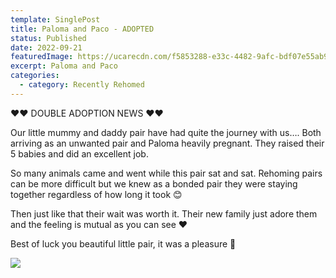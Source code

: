 ```yaml
---
template: SinglePost
title: Paloma and Paco - ADOPTED
status: Published
date: 2022-09-21
featuredImage: https://ucarecdn.com/f5853288-e33c-4482-9afc-bdf07e55ab96/-/crop/911x478/0,131/-/preview/
excerpt: Paloma and Paco
categories:
  - category: Recently Rehomed
---
```

❤️❤️ DOUBLE ADOPTION NEWS ❤️❤️


Our little mummy and daddy pair have had quite the journey with us….
Both arriving as an unwanted pair and Paloma heavily pregnant. They raised their 5 babies and did an excellent job.


So many animals came and went while this pair sat and sat. Rehoming pairs can be more difficult but we knew as a bonded pair they were staying together regardless of how long it took 😊


Then just like that their wait was worth it. Their new family just adore them and the feeling is mutual as you can see ❤️


Best of luck you beautiful little pair, it was a pleasure 🥰

![](https://ucarecdn.com/b65811c6-e2f4-436b-bf3a-bd13252fa756/)

![]()

![]()